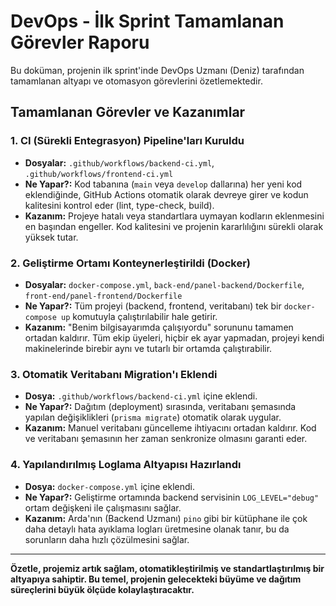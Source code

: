 # DevOps - İlk Sprint Tamamlanan Görevler Raporu

Bu doküman, projenin ilk sprint'inde DevOps Uzmanı (Deniz) tarafından tamamlanan altyapı ve otomasyon görevlerini özetlemektedir.

## Tamamlanan Görevler ve Kazanımlar

### 1. CI (Sürekli Entegrasyon) Pipeline'ları Kuruldu

- **Dosyalar:** `.github/workflows/backend-ci.yml`, `.github/workflows/frontend-ci.yml`
- **Ne Yapar?:** Kod tabanına (`main` veya `develop` dallarına) her yeni kod eklendiğinde, GitHub Actions otomatik olarak devreye girer ve kodun kalitesini kontrol eder (lint, type-check, build).
- **Kazanım:** Projeye hatalı veya standartlara uymayan kodların eklenmesini en başından engeller. Kod kalitesini ve projenin kararlılığını sürekli olarak yüksek tutar.

### 2. Geliştirme Ortamı Konteynerleştirildi (Docker)

- **Dosyalar:** `docker-compose.yml`, `back-end/panel-backend/Dockerfile`, `front-end/panel-frontend/Dockerfile`
- **Ne Yapar?:** Tüm projeyi (backend, frontend, veritabanı) tek bir `docker-compose up` komutuyla çalıştırılabilir hale getirir.
- **Kazanım:** "Benim bilgisayarımda çalışıyordu" sorununu tamamen ortadan kaldırır. Tüm ekip üyeleri, hiçbir ek ayar yapmadan, projeyi kendi makinelerinde birebir aynı ve tutarlı bir ortamda çalıştırabilir.

### 3. Otomatik Veritabanı Migration'ı Eklendi

- **Dosya:** `.github/workflows/backend-ci.yml` içine eklendi.
- **Ne Yapar?:** Dağıtım (deployment) sırasında, veritabanı şemasında yapılan değişiklikleri (`prisma migrate`) otomatik olarak uygular.
- **Kazanım:** Manuel veritabanı güncelleme ihtiyacını ortadan kaldırır. Kod ve veritabanı şemasının her zaman senkronize olmasını garanti eder.

### 4. Yapılandırılmış Loglama Altyapısı Hazırlandı

- **Dosya:** `docker-compose.yml` içine eklendi.
- **Ne Yapar?:** Geliştirme ortamında backend servisinin `LOG_LEVEL="debug"` ortam değişkeni ile çalışmasını sağlar.
- **Kazanım:** Arda'nın (Backend Uzmanı) `pino` gibi bir kütüphane ile çok daha detaylı hata ayıklama logları üretmesine olanak tanır, bu da sorunların daha hızlı çözülmesini sağlar.

---

**Özetle, projemiz artık sağlam, otomatikleştirilmiş ve standartlaştırılmış bir altyapıya sahiptir. Bu temel, projenin gelecekteki büyüme ve dağıtım süreçlerini büyük ölçüde kolaylaştıracaktır.**
